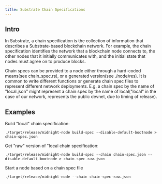 ```yaml
---
title: Substrate Chain Specifications
---
```


## Intro
In Substrate, a chain specification is the collection of information that describes a Substrate-based blockchain network. For example, the chain specification identifies the network that a blockchain node connects to, the other nodes that it initially communicates with, and the initial state that nodes must agree on to produce blocks.

Chain specs can be provided to a node either through a hard-coded means(see chain_spec.rs), or a generated version(see ./node/res). It is common to write different functions or generate chain spec files to represent different network deployments. E.g. a chain spec by the name of "local.json" might represent a chain spec by the name of local("local" in the case of our network, represents the public devnet, due to timing of release).

## Examples
Build "local" chain specification:
```shell
./target/release/midnight-node build-spec --disable-default-bootnode > chain-spec.json
```

Get "raw" version of "local chain specification:
```shell
./target/release/midnight-node build-spec --chain chain-spec.json --disable-default-bootnode > chain-spec-raw.json
```

Start a node based on a chain spec file
```shell
./target/release/midnight-node --chain chain-spec-raw.json
```
